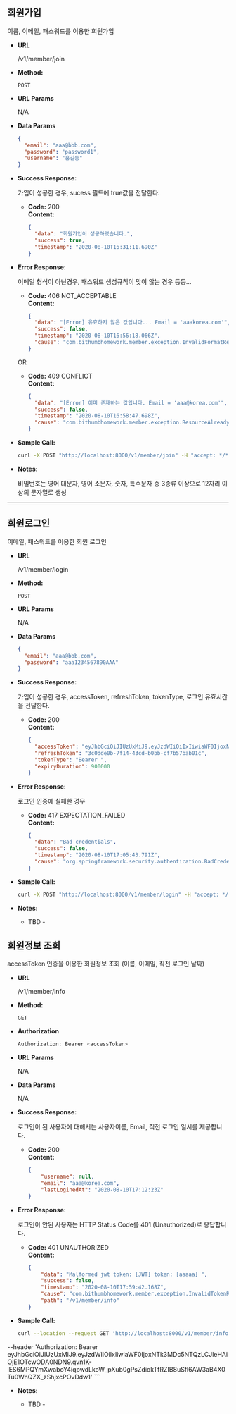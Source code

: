 
**회원가입**
----
  이름, 이메일, 패스워드를 이용한 회원가입
  

* **URL**

  /v1/member/join

* **Method:**
  
  `POST`
  
*  **URL Params**

   N/A

* **Data Params**

  ```json
  {
    "email": "aaa@bbb.com",
    "password": "password1",
    "username": "홍길동"
  }
  ```

* **Success Response:**
  
  가입이 성공한 경우, sucess 필드에 true값을 전달한다.

  * **Code:** 200 <br />
    **Content:** 
    ```json
    {
      "data": "회원가입이 성공하였습니다.",
      "success": true,
      "timestamp": "2020-08-10T16:31:11.690Z"
    }
    ```
 
* **Error Response:**

  이메일 형식이 아닌경우, 패스워드 생성규칙이 맞이 않는 경우 등등...

  * **Code:** 406 NOT_ACCEPTABLE <br />
    **Content:**
    ```json
    {
      "data": "[Error] 유효하지 않은 값입니다... Email = 'aaakorea.com'",
      "success": false,
      "timestamp": "2020-08-10T16:56:18.066Z",
      "cause": "com.bithumbhomework.member.exception.InvalidFormatRequestException"
    }
    ```

  OR

  * **Code:** 409 CONFLICT <br />
    **Content:** 
    ```json
    {
      "data": "[Error] 이미 존재하는 값입니다. Email = 'aaa@korea.com'",
      "success": false,
      "timestamp": "2020-08-10T16:58:47.698Z",
      "cause": "com.bithumbhomework.member.exception.ResourceAlreadyInUseException"
    }
    ```

* **Sample Call:**

  ```bash
  curl -X POST "http://localhost:8000/v1/member/join" -H "accept: */*" -H "Content-Type: application/json" -d "{ \"email\": \"aaa@korea.com\", \"password\": \"aaa1234567890AAA\"}"
    ```

* **Notes:**

  비밀번호는 영어 대문자, 영어 소문자, 숫자, 특수문자 중 3종류 이상으로 12자리 이상의 문자열로 생성
  
  
  
  
----
  
  
**회원로그인**
----
  이메일, 패스워드를 이용한 회원 로그인
  

* **URL**

  /v1/member/login

* **Method:**
  
  `POST`
  
*  **URL Params**

   N/A

* **Data Params**

  ```json
  {
    "email": "aaa@bbb.com",
    "password": "aaa1234567890AAA"
  }
  ```

* **Success Response:**
  
  가입이 성공한 경우, accessToken, refreshToken, tokenType, 로그인 유효시간을 전달한다.

  * **Code:** 200 <br />
    **Content:** 
    ```json
    {
      "accessToken": "eyJhbGciOiJIUzUxMiJ9.eyJzdWIiOiIxIiwiaWF0IjoxNTk3MDc4Nzk3LCJleHAiOjE1OTcwNzk2OTd9.yyJ0YNcKKMZwMwlkK-9QHKIHXvhdaezV5FoGjwsKutPdAi9aW98uoNlsqVdlLoLy3lizxdM1IChMgK0RSuk6CA",
      "refreshToken": "3c0dde0b-7f14-43cd-b0bb-cf7b57bab01c",
      "tokenType": "Bearer ",
      "expiryDuration": 900000
    }
    ```
 
* **Error Response:**

  로그인 인증에 실패한 경우

  * **Code:** 417 EXPECTATION_FAILED <br />
    **Content:**
    ```json
    {
      "data": "Bad credentials",
      "success": false,
      "timestamp": "2020-08-10T17:05:43.791Z",
      "cause": "org.springframework.security.authentication.BadCredentialsException"
    }
    ```


* **Sample Call:**

  ```bash
  curl -X POST "http://localhost:8000/v1/member/login" -H "accept: */*" -H "Content-Type: application/json" -d "{ \"email\": \"aaa@korea.com\", \"password\": \"aaa1234567890AAA\"}"
    ```

* **Notes:**

  - TBD -
  
  
  
  
**회원정보 조회**
----
  accessToken 인증을 이용한 회원정보 조회 (이름, 이메일, 직전 로그인 날짜)
  

* **URL**

  /v1/member/info

* **Method:**
  
  `GET`
  
* **Authorization**

  ```bash
  Authorization: Bearer <accessToken>
  ```
  
*  **URL Params**

   N/A

* **Data Params**

  N/A

* **Success Response:**
  
  로그인이 된 사용자에 대해서는 사용자이름, Email, 직전 로그인 일시를 제공합니다.

  * **Code:** 200 <br />
    **Content:** 
    ```json
    {
        "username": null,
        "email": "aaa@korea.com",
        "lastLoginedAt": "2020-08-10T17:12:23Z"
    }
    ```
 
* **Error Response:**

  로그인이 안된 사용자는 HTTP Status Code를 401 (Unauthorized)로 응답합니다.

  * **Code:** 401 UNAUTHORIZED <br />
    **Content:**
    ```json
    {
        "data": "Malformed jwt token: [JWT] token: [aaaaa] ",
        "success": false,
        "timestamp": "2020-08-10T17:59:42.168Z",
        "cause": "com.bithumbhomework.member.exception.InvalidTokenRequestException",
        "path": "/v1/member/info"
    }
    ```


* **Sample Call:**

  ```bash
  curl --location --request GET 'http://localhost:8000/v1/member/info' \
--header 'Authorization: Bearer eyJhbGciOiJIUzUxMiJ9.eyJzdWIiOiIxIiwiaWF0IjoxNTk3MDc5NTQzLCJleHAiOjE1OTcwODA0NDN9.qvn1K-lES6MPQYmXwaboY4iqpwdLkoW_pXub0gPsZdiokTfRZIB8uSfl6AW3aB4X0Tu0WnQZX_zShjxcPOvDdw1'
    ```

* **Notes:**

  - TBD -
